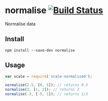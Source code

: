 # normalise [![Build Status](https://travis-ci.org/javiercejudo/normalise.svg)](https://travis-ci.org/javiercejudo/normalise)

Normalise data

## Install

    npm install --save-dev normalise

## Usage

```js
var scale = require('scale-normalised');

normalise(2.5, [0, 5]); // returns 0.5
normalise(3, [1, 2]); // returns 2
normalise(-3, [-5, 1]); // returns 1/3
```
